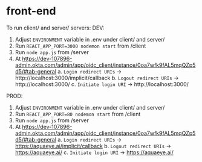 # front-end

To run client/ and server/ servers:
  DEV:
   1. Adjust `ENVIRONMENT` variable in .env under client/ and server/
   2. Run `REACT_APP_PORT=3000 nodemon start` from /client
   3. Run `node app.js` from /server
   4. At https://dev-107896-admin.okta.com/admin/app/oidc_client/instance/0oa7wfk9fAL5mqQZp5d5/#tab-general
       a. `Login redirect URIs` -> http://localhost:3000/implicit/callback
       b. `Logout redirect URIs` -> http://localhost:3000/
       c. `Initiate login URI` -> http://localhost:3000/ 

  PROD:
   1. Adjust `ENVIRONMENT` variable in .env under client/ and server/
   2. Run `REACT_APP_PORT=80 nodemon start` from /client
   3. Run `node app.js` from /server
   4. At https://dev-107896-admin.okta.com/admin/app/oidc_client/instance/0oa7wfk9fAL5mqQZp5d5/#tab-general
       a. `Login redirect URIs` -> https://aquaeye.ai/implicit/callback
       b. `Logout redirect URIs` -> https://aquaeye.ai/
       c. `Initiate login URI` -> https://aquaeye.ai/ 
